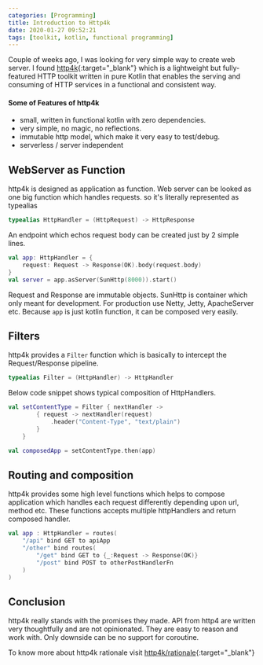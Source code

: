 ```yaml
---
categories: [Programming]
title: Introduction to Http4k
date: 2020-01-27 09:52:21
tags: [toolkit, kotlin, functional programming]
---
```


Couple of weeks ago, I was looking for very simple way to create web server. I found [http4k]{:target="\_blank"} which is a lightweight but fully-featured HTTP toolkit written in pure Kotlin that enables the serving and consuming of HTTP services in a functional and consistent way.

#### Some of Features of http4k

- small, written in functional kotlin with zero dependencies.
- very simple, no magic, no reflections.
- immutable http model, which make it very easy to test/debug.
- serverless / server independent

## WebServer as Function

http4k is designed as application as function.
Web server can be looked as one big function which handles requests.
so it's literally represented as typealias

```kotlin
typealias HttpHandler = (HttpRequest) -> HttpResponse
```

An endpoint which echos request body can be created just by 2 simple lines.

```kotlin
val app: HttpHandler = {
    request: Request -> Response(OK).body(request.body)
}
val server = app.asServer(SunHttp(8000)).start()
```

Request and Response are immutable objects.
SunHttp is container which only meant for development.
For production use Netty, Jetty, ApacheServer etc.
Because `app` is just kotlin function, it can be composed very easily.

## Filters

http4k provides a `Filter` function which is basically
to intercept the Request/Response pipeline.

```kotlin
typealias Filter = (HttpHandler) -> HttpHandler
```

Below code snippet shows typical composition of HttpHandlers.

```kotlin
val setContentType = Filter { nextHandler ->
        { request -> nextHandler(request)
            .header("Content-Type", "text/plain")
        }
    }

val composedApp = setContentType.then(app)
```

## Routing and composition

http4k provides some high level functions which helps to compose application
which handles each request differently depending upon url, method etc.
These functions accepts multiple httpHandlers and return composed handler.

```kotlin
val app : HttpHandler = routes(
    "/api" bind GET to apiApp
    "/other" bind routes(
        "/get" bind GET to {_:Request -> Response(OK)}
        "/post" bind POST to otherPostHandlerFn
    )
)
```

## Conclusion

http4k really stands with the promises they made.
API from http4 are written very thoughtfully and are not opinionated.
They are easy to reason and work with.
Only downside can be no support for coroutine.

To know more about http4k rationale visit [http4k/rationale](https://www.http4k.org/rationale/){:target="\_blank"}

[http4k]: https://www.http4k.org/
